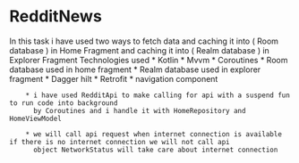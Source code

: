 # RedditNews
 In this task i have used two ways to fetch data and caching it into ( Room database ) in Home Fragment
        and caching it into ( Realm database ) in Explorer Fragment
        Technologies used
       * Kotlin
       * Mvvm
       * Coroutines
       * Room  database used in home fragment
       * Realm database used in explorer fragment
       * Dagger hilt
       * Retrofit
       * navigation component

        * i have used RedditApi to make calling for api with a suspend fun to run code into background
          by Coroutines and i handle it with HomeRepository and HomeViewModel

        * we will call api request when internet connection is available if there is no internet connection we will not call api
          object NetworkStatus will take care about internet connection
